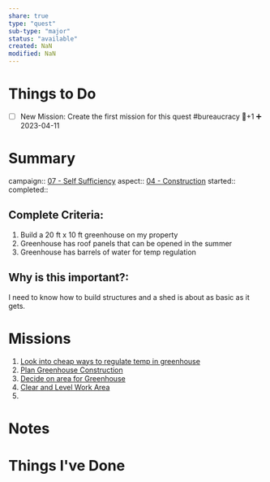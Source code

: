 ```yaml
---
share: true
type: "quest"
sub-type: "major"
status: "available"
created: NaN 
modified: NaN
---
```

 
 
# Things to Do
- [ ] New Mission: Create the first mission for this quest #bureaucracy 🥄+1 ➕ 2023-04-11 
# Summary
campaign:: [07 - Self Sufficiency](./07%20-%20Self%20Sufficiency.md)
aspect:: [04 - Construction](./04%20-%20Construction.md)
started:: 
completed::
## Complete Criteria:
1. Build a 20 ft x 10 ft greenhouse on my property
2. Greenhouse has roof panels that can be opened in the summer
3. Greenhouse has barrels of water for temp regulation

## Why is this important?:
I need to know how to build structures and a shed is about as basic as it gets.
# Missions
1. [Look into cheap ways to regulate temp in greenhouse](Look%20into%20cheap%20ways%20to%20regulate%20temp%20in%20greenhouse.md)
2. [Plan Greenhouse Construction](Plan%20Greenhouse%20Construction.md)
3. [Decide on area for Greenhouse](Decide%20on%20area%20for%20Greenhouse.md)
4. [Clear and Level Work Area](Clear%20and%20Level%20Work%20Area.md)
5. 

# Notes

# Things I've Done